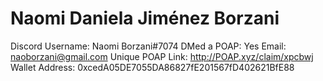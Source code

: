 # Naomi Daniela Jiménez Borzani

Discord Username: Naomi Borzani#7074
DMed a POAP: Yes
Email: naoborzani@gmail.com
Unique POAP Link: http://POAP.xyz/claim/xpcbwj
Wallet Address: 0xcedA05DE7055DA86827fE201567fD402621BfE88